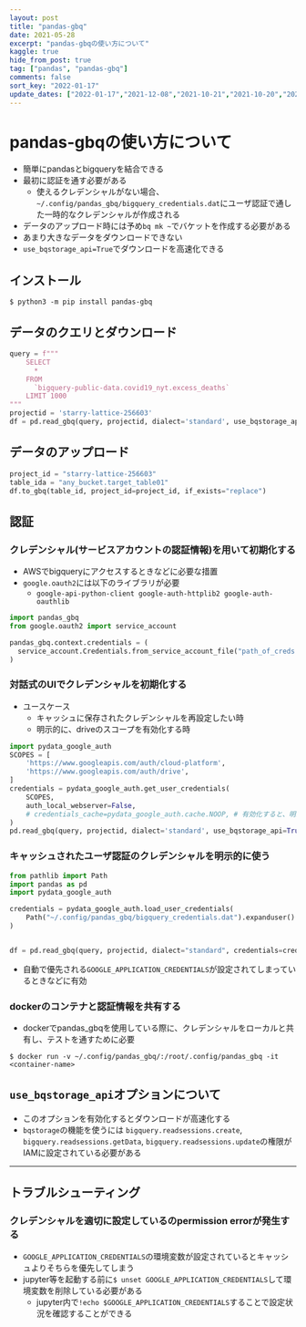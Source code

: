 ```yaml
---
layout: post
title: "pandas-gbq"
date: 2021-05-28
excerpt: "pandas-gbqの使い方について"
kaggle: true
hide_from_post: true
tag: ["pandas", "pandas-gbq"]
comments: false
sort_key: "2022-01-17"
update_dates: ["2022-01-17","2021-12-08","2021-10-21","2021-10-20","2021-08-14","2021-05-28"]
---
```


# pandas-gbqの使い方について
 - 簡単にpandasとbigqueryを結合できる
 - 最初に認証を通す必要がある
   - 使えるクレデンシャルがない場合、`~/.config/pandas_gbq/bigquery_credentials.dat`にユーザ認証で通した一時的なクレデンシャルが作成される
 - データのアップロード時には予め`bq mk ~`でバケットを作成する必要がある
 - あまり大きなデータをダウンロードできない
 - `use_bqstorage_api=True`でダウンロードを高速化できる

## インストール

```console
$ python3 -m pip install pandas-gbq
```

## データのクエリとダウンロード

```python
query = f"""
    SELECT
	  *
    FROM
      `bigquery-public-data.covid19_nyt.excess_deaths`
	LIMIT 1000
"""
projectid = 'starry-lattice-256603'
df = pd.read_gbq(query, projectid, dialect='standard', use_bqstorage_api=True)
```

## データのアップロード

```python
project_id = "starry-lattice-256603"
table_ida = "any_bucket.target_table01"
df.to_gbq(table_id, project_id=project_id, if_exists="replace")
```

## 認証

### クレデンシャル(サービスアカウントの認証情報)を用いて初期化する
 - AWSでbigqueryにアクセスするときなどに必要な措置
 - `google.oauth2`には以下のライブラリが必要
   - `google-api-python-client google-auth-httplib2 google-auth-oauthlib`

```python
import pandas_gbq
from google.oauth2 import service_account

pandas_gbq.context.credentials = (
  service_account.Credentials.from_service_account_file("path_of_creds.json")
)
```

### 対話式のUIでクレデンシャルを初期化する
 - ユースケース
   - キャッシュに保存されたクレデンシャルを再設定したい時
   - 明示的に、driveのスコープを有効化する時

```python
import pydata_google_auth
SCOPES = [
    'https://www.googleapis.com/auth/cloud-platform',
    'https://www.googleapis.com/auth/drive',
]
credentials = pydata_google_auth.get_user_credentials(
    SCOPES,
    auth_local_webserver=False,
    # credentials_cache=pydata_google_auth.cache.NOOP, # 有効化すると、明示的にキャッシュを使用しない
)
pd.read_gbq(query, projectid, dialect='standard', use_bqstorage_api=True, credentials=credentials)
```

### キャッシュされたユーザ認証のクレデンシャルを明示的に使う

```python
from pathlib import Path
import pandas as pd
import pydata_google_auth

credentials = pydata_google_auth.load_user_credentials(
    Path("~/.config/pandas_gbq/bigquery_credentials.dat").expanduser()
)


df = pd.read_gbq(query, projectid, dialect="standard", credentials=credentials, use_bqstorage_api=True)
```
 - 自動で優先される`GOOGLE_APPLICATION_CREDENTIALS`が設定されてしまっているときなどに有効

### dockerのコンテナと認証情報を共有する
 - dockerでpandas_gbqを使用している際に、クレデンシャルをローカルと共有し、テストを通すために必要

```console
$ docker run -v ~/.config/pandas_gbq/:/root/.config/pandas_gbq -it <container-name>
```

## `use_bqstorage_api`オプションについて
 - このオプションを有効化するとダウンロードが高速化する
 - `bqstorage`の機能を使うには `bigquery.readsessions.create`, `bigquery.readsessions.getData`, `bigquery.readsessions.update`の権限がIAMに設定されている必要がある

---

## トラブルシューティング

### クレデンシャルを適切に設定しているのpermission errorが発生する
 - `GOOGLE_APPLICATION_CREDENTIALS`の環境変数が設定されているとキャッシュよりそちらを優先してしまう
 - jupyter等を起動する前に`$ unset GOOGLE_APPLICATION_CREDENTIALS`して環境変数を削除している必要がある
   - jupyter内で`!echo $GOOGLE_APPLICATION_CREDENTIALS`することで設定状況を確認することができる
